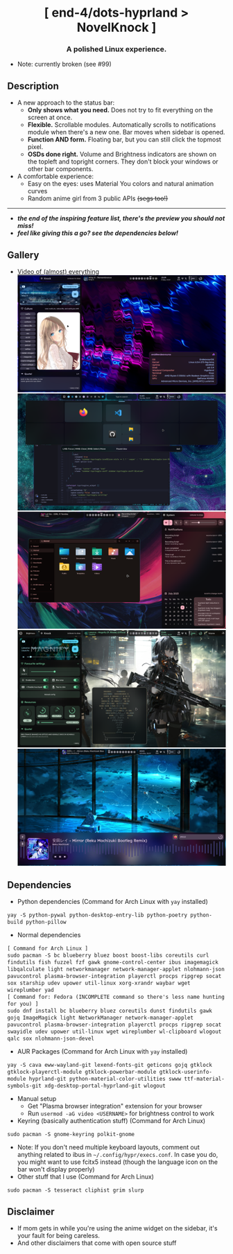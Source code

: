 <div align="center">
    <h1>[ end-4/dots-hyprland > NovelKnock ]</h1>
    <h3> A polished Linux experience. </h3>
</div>

- Note: currently broken (see #99)

## Description
- A new approach to the status bar:
  - **Only shows what you need.** Does not try to fit everything on the screen at once.
  - **Flexible.** Scrollable modules. Automatically scrolls to notifications module when there's a new one. Bar moves when sidebar is opened.
  - **Function AND form.** Floating bar, but you can still click the topmost pixel.
  - **OSDs done right.** Volume and Brightness indicators are shown on the topleft and topright corners. They don't block your windows or other bar components.
- A comfortable experience:
  - Easy on the eyes: uses Material You colors and natural animation curves
  - Random anime girl from 3 public APIs ~~(segs too!)~~

---

- **_the end of the inspiring feature list, there's the preview you should not miss!_**
- **_feel like giving this a go? see the dependencies below!_**

## Gallery
- [Video of (almost) everything](https://streamable.com/7vo61k)
![end-4/dots-hyprland](./assets/novelknock-10.png)
![end-4/dots-hyprland](./assets/novelknock-7.png)
![end-4/dots-hyprland](./assets/novelknock-8.png)
![end-4/dots-hyprland](./assets/novelknock-6.png)
![end-4/dots-hyprland](./assets/novelknock-9.png)


## Dependencies
 - Python dependencies (Command for Arch Linux with `yay` installed)
```
yay -S python-pywal python-desktop-entry-lib python-poetry python-build python-pillow
```
 - Normal dependencies
```
[ Command for Arch Linux ]
sudo pacman -S bc blueberry bluez boost boost-libs coreutils curl findutils fish fuzzel fzf gawk gnome-control-center ibus imagemagick libqalculate light networkmanager network-manager-applet nlohmann-json pavucontrol plasma-browser-integration playerctl procps ripgrep socat sox starship udev upower util-linux xorg-xrandr waybar wget wireplumber yad
[ Command for: Fedora (INCOMPLETE command so there's less name hunting for you) ]
sudo dnf install bc blueberry bluez coreutils dunst findutils gawk gojq ImageMagick light NetworkManager network-manager-applet pavucontrol plasma-browser-integration playerctl procps ripgrep socat swayidle udev upower util-linux wget wireplumber wl-clipboard wlogout qalc sox nlohmann-json-devel
```
- AUR Packages (Command for Arch Linux with `yay` installed)
```
yay -S cava eww-wayland-git lexend-fonts-git geticons gojq gtklock gtklock-playerctl-module gtklock-powerbar-module gtklock-userinfo-module hyprland-git python-material-color-utilities swww ttf-material-symbols-git xdg-desktop-portal-hyprland-git wlogout
```
- Manual setup
   - Get "Plasma browser integration" extension for your browser
   - Run `usermod -aG video <USERNAME>` for brightness control to work
 - Keyring (basically authentication stuff) (Command for Arch Linux)
```
sudo pacman -S gnome-keyring polkit-gnome 
```

- Note: If you don't need multiple keyboard layouts, comment out anything related to ibus in `~/.config/hypr/execs.conf`. In case you do, you might want to use fcitx5 instead (though the language icon on the bar won't display properly)
 - Other stuff that I use (Command for Arch Linux)
```
sudo pacman -S tesseract cliphist grim slurp
```

## Disclaimer
- If mom gets in while you're using the anime widget on the sidebar, it's your fault for being careless.
- And other disclaimers that come with open source stuff
